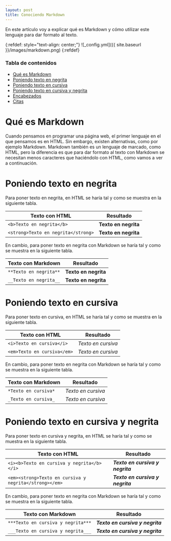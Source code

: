 ```yaml
---
layout: post
title: Conociendo Markdown
---
```


En este artículo voy a explicar qué es Markdown y cómo utilizar este lenguaje para dar formato al texto.

{:refdef: style="text-align: center;"}
![_config.yml]({{ site.baseurl }}/images/markdown.png)
{:refdef}

### Tabla de contenidos
- [Qué es Markdown](#qué-es-markdown)
- [Poniendo texto en negrita](#poniendo-texto-en-negrita)
- [Poniendo texto en cursiva](#poniendo-texto-en-cursiva)
- [Poniendo texto en cursiva y negrita](#poniendo-texto-en-cursiva-y-negrita)
- [Encabezados](#encabezados)
- [Citas](#citas)

# Qué es Markdown
Cuando pensamos en programar una página web, el primer lenguaje en el que pensamos es en HTML. Sin embargo, existen alternativas, como por ejemplo Markdown. Markdown también es un lenguaje de marcado, como HTML, pero la diferencia es que para dar formato al texto con Markdown se necesitan menos caracteres que haciéndolo con HTML, como vamos a ver a continuación.

# Poniendo texto en negrita
Para poner texto en negrita, en HTML se haría tal y como se muestra en la siguiente tabla.

|Texto con HTML|Resultado|
|-|-|
|`<b>Texto en negrita</b>`|**Texto en negrita**|
|`<strong>Texto en negrita</strong>`|**Texto en negrita**|

En cambio, para poner texto en negrita con Markdown se haría tal y como se muestra en la siguiente tabla.

|Texto con Markdown|Resultado|
|-|-|
|`**Texto en negrita**`|**Texto en negrita**|
|`__Texto en negrita__`|**Texto en negrita**|

# Poniendo texto en cursiva
Para poner texto en cursiva, en HTML se haría tal y como se muestra en la siguiente tabla.

|Texto con HTML|Resultado|
|-|-|
|`<i>Texto en cursiva</i>`|*Texto en cursiva*|
|`<em>Texto en cursiva</em>`|*Texto en cursiva*|

En cambio, para poner texto en negrita con Markdown se haría tal y como se muestra en la siguiente tabla.

|Texto con Markdown|Resultado|
|-|-|
|`*Texto en cursiva*`|*Texto en cursiva*|
|`_Texto en cursiva_`|*Texto en cursiva*|

# Poniendo texto en cursiva y negrita
Para poner texto en cursiva y negrita, en HTML se haría tal y como se muestra en la siguiente tabla.

|Texto con HTML|Resultado|
|-|-|
|`<i><b>Texto en cursiva y negrita</b></i>`|***Texto en cursiva y negrita***|
|`<em><strong>Texto en cursiva y negrita</strong></em>`|***Texto en cursiva y negrita***|

En cambio, para poner texto en negrita con Markdown se haría tal y como se muestra en la siguiente tabla.

|Texto con Markdown|Resultado|
|-|-|
|`***Texto en cursiva y negrita***`|***Texto en cursiva y negrita***|
|`___Texto en cursiva y negrita___`|***Texto en cursiva y negrita***|

